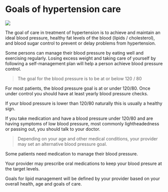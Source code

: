 # Goals of hypertension care

![](/01_06_01.png)

The goal of care in treatment of hypertension is to achieve and
maintain an ideal blood pressure, healthy fat levels of the blood
(lipids / cholesterol), and blood sugar control to prevent or delay problems from
hypertension.

Some persons can manage their blood pressure by eating well and
exercising regularly. Losing excess weight and taking care of yourself
by following a self-management plan will help a person achieve blood
pressure control.

> The goal for the blood pressure is to be at or below 120 / 80

For most patients, the blood pressure goal is at or under 120/80. Once under control you should have at least yearly blood pressure checks.

If your blood pressure is lower than 120/80 naturally this is usually a healthy sign.

If you take medication and have a blood pressure under 120/80 and are having symptoms of low blood pressure, most commonly lightheadedness or passing out, you should talk to your doctor.

> Depending on your age and other medical conditions, your provider may set an alternative blood pressure goal.

Some patients need medication to manage their blood pressure.

Your provider may prescribe oral medications to keep
your blood presure at the target levels.

Goals for lipid management will be defined by your provider based on
your overall health, age and goals of care.
